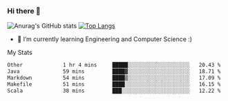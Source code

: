 ### Hi there 👋

![Anurag's GitHub stats](https://github-readme-stats.vercel.app/api?username=MatteoIorio11&show_icons=true&theme=dark) 
[![Top Langs](https://github-readme-stats.vercel.app/api/top-langs/?username=MatteoIorio11&theme=dark)](https://github.com/MatteoIorio11/github-readme-stats)

- 🌱 I’m currently learning Engineering and Computer Science :)

<!--
**MatteoIorio11/MatteoIorio11** is a ✨ _special_ ✨ repository because its `README.md` (this file) appears on your GitHub profile.

Here are some ideas to get you started:

- 🔭 I’m currently working on ...
- 🌱 I’m currently learning ...
- 👯 I’m looking to collaborate on ...
- 🤔 I’m looking for help with ...
- 💬 Ask me about ...
- 📫 How to reach me: ...
- 😄 Pronouns: ...
- ⚡ Fun fact: ...
-->
My Stats
<!--START_SECTION:waka-->

```txt
Other             1 hr 4 mins     █████░░░░░░░░░░░░░░░░░░░░   20.43 %
Java              59 mins         ████▓░░░░░░░░░░░░░░░░░░░░   18.71 %
Markdown          54 mins         ████▒░░░░░░░░░░░░░░░░░░░░   17.09 %
Makefile          51 mins         ████░░░░░░░░░░░░░░░░░░░░░   16.15 %
Scala             38 mins         ███░░░░░░░░░░░░░░░░░░░░░░   12.22 %
```

<!--END_SECTION:waka-->
